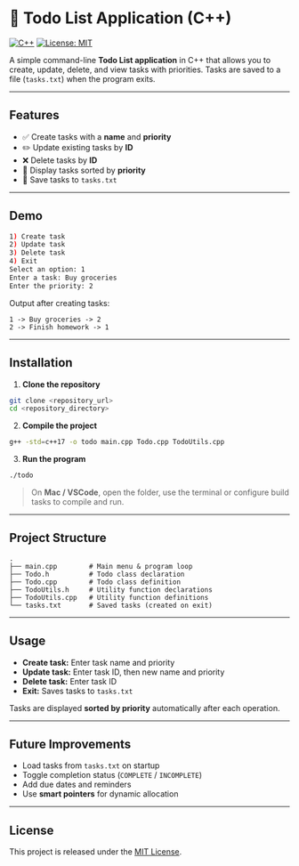 # 📝 Todo List Application (C++)

[![C++](https://img.shields.io/badge/Language-C++17-blue)](https://isocpp.org/)
[![License: MIT](https://img.shields.io/badge/License-MIT-yellow.svg)](LICENSE)

A simple command-line **Todo List application** in C++ that allows you to create, update, delete, and view tasks with priorities. Tasks are saved to a file (`tasks.txt`) when the program exits.

---

## Features

* ✅ Create tasks with a **name** and **priority**
* ✏️ Update existing tasks by **ID**
* ❌ Delete tasks by **ID**
* 📄 Display tasks sorted by **priority**
* 💾 Save tasks to `tasks.txt`

---

## Demo

```bash
1) Create task
2) Update task
3) Delete task
4) Exit
Select an option: 1
Enter a task: Buy groceries
Enter the priority: 2
```

Output after creating tasks:

```
1 -> Buy groceries -> 2
2 -> Finish homework -> 1
```

---

## Installation

1. **Clone the repository**

```bash
git clone <repository_url>
cd <repository_directory>
```

2. **Compile the project**

```bash
g++ -std=c++17 -o todo main.cpp Todo.cpp TodoUtils.cpp
```

3. **Run the program**

```bash
./todo
```

> On **Mac / VSCode**, open the folder, use the terminal or configure build tasks to compile and run.

---

## Project Structure

```
.
├── main.cpp        # Main menu & program loop
├── Todo.h          # Todo class declaration
├── Todo.cpp        # Todo class definition
├── TodoUtils.h     # Utility function declarations
├── TodoUtils.cpp   # Utility function definitions
└── tasks.txt       # Saved tasks (created on exit)
```

---

## Usage

* **Create task:** Enter task name and priority
* **Update task:** Enter task ID, then new name and priority
* **Delete task:** Enter task ID
* **Exit:** Saves tasks to `tasks.txt`

Tasks are displayed **sorted by priority** automatically after each operation.

---

## Future Improvements

* Load tasks from `tasks.txt` on startup
* Toggle completion status (`COMPLETE` / `INCOMPLETE`)
* Add due dates and reminders
* Use **smart pointers** for dynamic allocation

---

## License

This project is released under the [MIT License](LICENSE).
